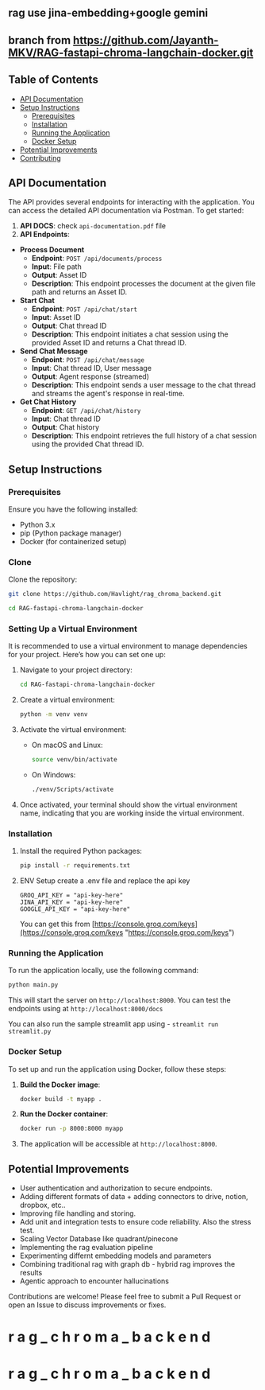 
## rag use jina-embedding+google gemini
## branch from https://github.com/Jayanth-MKV/RAG-fastapi-chroma-langchain-docker.git

## Table of Contents

- [API Documentation](#api-documentation)
- [Setup Instructions](#setup-instructions)
  - [Prerequisites](#prerequisites)
  - [Installation](#installation)
  - [Running the Application](#running-the-application)
  - [Docker Setup](#docker-setup)
- [Potential Improvements](#potential-improvements)
- [Contributing](#contributing)

## API Documentation

The API provides several endpoints for interacting with the application. You can access the detailed API documentation via Postman. To get started:

1. **API DOCS**: check `api-documentation.pdf` file
2. **API Endpoints**:

- **Process Document**
  - **Endpoint**: `POST /api/documents/process`
  - **Input**: File path
  - **Output**: Asset ID
  - **Description**: This endpoint processes the document at the given file path and returns an Asset ID.
- **Start Chat**
  - **Endpoint**: `POST /api/chat/start`
  - **Input**: Asset ID
  - **Output**: Chat thread ID
  - **Description**: This endpoint initiates a chat session using the provided Asset ID and returns a Chat thread ID.
- **Send Chat Message**
  - **Endpoint**: `POST /api/chat/message`
  - **Input**: Chat thread ID, User message
  - **Output**: Agent response (streamed)
  - **Description**: This endpoint sends a user message to the chat thread and streams the agent's response in real-time.
- **Get Chat History**
  - **Endpoint**: `GET /api/chat/history`
  - **Input**: Chat thread ID
  - **Output**: Chat history
  - **Description**: This endpoint retrieves the full history of a chat session using the provided Chat thread ID.

## Setup Instructions

### Prerequisites

Ensure you have the following installed:

- Python 3.x
- pip (Python package manager)
- Docker (for containerized setup)

### Clone

Clone the repository:

```bash
git clone https://github.com/Havlight/rag_chroma_backend.git

cd RAG-fastapi-chroma-langchain-docker
```

### Setting Up a Virtual Environment

It is recommended to use a virtual environment to manage dependencies for your project. Here’s how you can set one up:

1. Navigate to your project directory:

   ```bash
   cd RAG-fastapi-chroma-langchain-docker

   ```
2. Create a virtual environment:

   ```bash
   python -m venv venv

   ```
3. Activate the virtual environment:

   - On macOS and Linux:

     ```bash
     source venv/bin/activate

     ```
   - On Windows:

     ```bash
     ./venv/Scripts/activate

     ```
4. Once activated, your terminal should show the virtual environment name, indicating that you are working inside the virtual environment.

### Installation

1. Install the required Python packages:

   ```bash
   pip install -r requirements.txt
   ```
2. ENV Setup
   create a .env file and replace the api key

   ```
   GROQ_API_KEY = "api-key-here"
   JINA_API_KEY = "api-key-here"
   GOOGLE_API_KEY = "api-key-here"
   ```

   You can get this from [https://console.groq.com/keys](https://console.groq.com/keys "https://console.groq.com/keys")

### Running the Application

To run the application locally, use the following command:

```bash
python main.py
```

This will start the server on `http://localhost:8000`. You can test the endpoints using at `http://localhost:8000/docs`

You can also run the sample streamlit app using - `streamlit run streamlit.py`

### Docker Setup

To set up and run the application using Docker, follow these steps:

1. **Build the Docker image**:

   ```bash
   docker build -t myapp .
   ```
2. **Run the Docker container**:

   ```bash
   docker run -p 8000:8000 myapp
   ```
3. The application will be accessible at `http://localhost:8000`.

## Potential Improvements

- User authentication and authorization to secure endpoints.
- Adding different formats of data + adding connectors to drive, notion, dropbox, etc..
- Improving file handling and storing.
- Add unit and integration tests to ensure code reliability. Also the stress test.
- Scaling Vector Database like quadrant/pinecone
- Implementing the rag evaluation pipeline
- Experimenting differnt embedding models and parameters
- Combining traditional rag with graph db - hybrid rag improves the results
- Agentic approach to encounter hallucinations

Contributions are welcome! Please feel free to submit a Pull Request or open an Issue to discuss improvements or fixes.
#   r a g _ c h r o m a _ b a c k e n d 
 
 #   r a g _ c h r o m a _ b a c k e n d 
 
 
